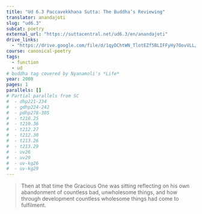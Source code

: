 ```yaml
---
title: "Ud 6.3 Paccavekkhaṇa Sutta: The Buddha’s Reviewing"
translator: anandajoti
slug: "ud6.3"
subcat: poetry
external_url: "https://suttacentral.net/ud6.3/en/anandajoti"
drive_links:
  - "https://drive.google.com/file/d/1qyDChtWN_TlotEZf5BLIFFyHy7OovVLL/view?usp=drivesdk"
course: canonical-poetry
tags:
  - function
  - ud
# buddha tag covered by Nyanamoli's *Life*
year: 2008
pages: 1
parallels: []
# Partial parallels from SC
#  - dhp221-234
#  - gdhp224-242
#  - pdhp278-305
#  - t210.25
#  - t210.36
#  - t212.27
#  - t212.30
#  - t213.26
#  - t213.29
#  - uv26
#  - uv29
#  - uv-kg26
#  - uv-kg29
---
```


> Then at that time the Gracious One was sitting reflecting on his own abandonment of countless bad, unwholesome things, and how through development countless wholesome things had come to fulfilment.

<!---->
